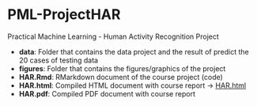 # PML-ProjectHAR
Practical Machine Learning - Human Activity Recognition Project

- **data**: Folder that contains the data project and the result of predict the 20 cases of testing data
- **figures**: Folder that contains the figures/graphics of the project
- **HAR.Rmd**: RMarkdown document of the course project (code)
- **HAR.html**: Compiled HTML document with course report -> [HAR.html](https://aixarodriguez.github.io/HAR.html)
- **HAR.pdf**: Compiled PDF document with course report
